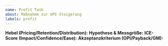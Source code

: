 ```yaml
---
name: Profit Task
about: Maßnahme zur OPI-Steigerung
labels: profit
---
```

**Hebel (Pricing/Retention/Distribution):**
**Hypothese & Messgröße:**
**ICE-Score (Impact/Confidence/Ease):**
**Akzeptanzkriterium (OPI/Payback/GM):**
